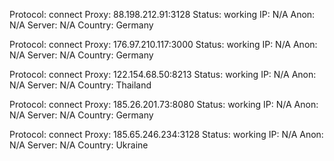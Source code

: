Protocol: connect
Proxy: 88.198.212.91:3128
Status: working
IP: N/A
Anon: N/A
Server: N/A
Country: Germany

Protocol: connect
Proxy: 176.97.210.117:3000
Status: working
IP: N/A
Anon: N/A
Server: N/A
Country: Germany

Protocol: connect
Proxy: 122.154.68.50:8213
Status: working
IP: N/A
Anon: N/A
Server: N/A
Country: Thailand

Protocol: connect
Proxy: 185.26.201.73:8080
Status: working
IP: N/A
Anon: N/A
Server: N/A
Country: Germany

Protocol: connect
Proxy: 185.65.246.234:3128
Status: working
IP: N/A
Anon: N/A
Server: N/A
Country: Ukraine

